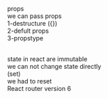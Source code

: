 props<br/>
we can pass props<br/>
1-destructure ({})<br/>
2-defult props<br/>
3-propstype<br/>

<br>
state in react are immutable<br>
we can not change state directly<br>
(set)<br>
we had to reset <br>
React router version 6
